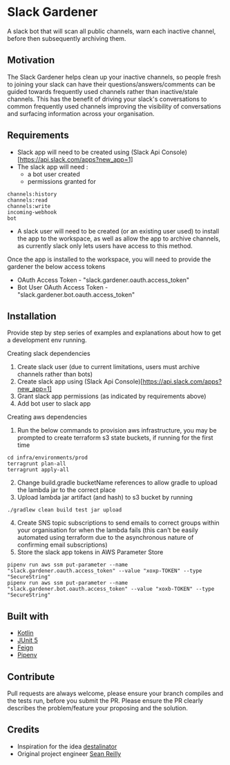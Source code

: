 # Slack Gardener
A slack bot that will scan all public channels, warn each inactive channel, before then subsequently archiving them.

## Motivation
The Slack Gardener helps clean up your inactive channels, so people fresh to joining your slack can have their questions/answers/comments can be guided towards frequently used channels rather than inactive/stale channels.
This has the benefit of driving your slack's conversations to common frequently used channels improving the visibility of conversations and surfacing information across your organisation.


## Requirements
- Slack app will need to be created using (Slack Api Console)[https://api.slack.com/apps?new_app=1]
- The slack app will need :
    - a bot user created
    - permissions granted for 
```
channels:history
channels:read
channels:write
incoming-webhook
bot
```
- A slack user will need to be created (or an existing user used) to install the app to the workspace, as well as allow the app to archive channels, as currently slack only lets users have access to this method.

Once the app is installed to the workspace, you will need to provide the gardener the below access tokens 

* OAuth Access Token - "slack.gardener.oauth.access_token"
* Bot User OAuth Access Token - "slack.gardener.bot.oauth.access_token"


## Installation
Provide step by step series of examples and explanations about how to get a development env running.

Creating slack dependencies
1. Create slack user (due to current limitations, users must archive channels rather than bots)
2. Create slack app using (Slack Api Console)[https://api.slack.com/apps?new_app=1] 
3. Grant slack app permissions (as indicated by requirements above)
4. Add bot user to slack app

Creating aws dependencies
1. Run the below commands to provision aws infrastructure, you may be prompted to create terraform s3 state buckets, if running for the first time
```
cd infra/environments/prod
terragrunt plan-all
terragrunt apply-all
```
2. Change build.gradle bucketName references to allow gradle to upload the lambda jar to the correct place
3. Upload lambda jar artifact (and hash) to s3 bucket by running
```
./gradlew clean build test jar upload
```
4. Create SNS topic subscriptions to send emails to correct groups within your organisation for when the lambda fails (this can't be easily automated using terraform due to the asynchronous nature of confirming email subscriptions)
5. Store the slack app tokens in AWS Parameter Store
```
pipenv run aws ssm put-parameter --name "slack.gardener.oauth.access_token" --value "xoxp-TOKEN" --type "SecureString"
pipenv run aws ssm put-parameter --name "slack.gardener.bot.oauth.access_token" --value "xoxb-TOKEN" --type "SecureString"
```


## Built with

- [Kotlin](https://kotlinlang.org/)
- [JUnit 5](https://junit.org/junit5/)
- [Feign](https://github.com/OpenFeign/feign)
- [Pipenv](https://github.com/pypa/pipenv)

## Contribute

Pull requests are always welcome, please ensure your branch compiles and the tests run, before you submit the PR.
Please ensure the PR clearly describes the problem/feature your proposing and the solution.

## Credits

- Inspiration for the idea [destalinator](https://github.com/randsleadershipslack/destalinator)
- Original project engineer [Sean Reilly](https://twitter.com/seanjreilly)
 
